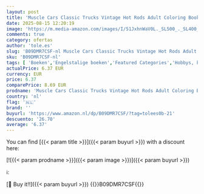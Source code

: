 ```yaml
---
layout: post
title: 'Muscle Cars Classic Trucks Vintage Hot Rods Adult Coloring Book: Vintage Coloring Pages For Car Lovers To Relaxation And Stress Relief'
date: 2025-08-15 12:20:19
image: 'https://m.media-amazon.com/images/I/51JxhnWaV0L._SL500_._SL400_.jpg'
comments: true
category: ofertas
author: 'tole.es'
slug: 'B09DMR7CSF-nl Muscle Cars Classic Trucks Vintage Hot Rods Adult Coloring...'
sku: 'B09DMR7CSF-nl'
tags: [ 'Boeken','Engelstalige boeken','Featured Categories','Hobbys, kunstnijverheid & huis','Klassieke literatuur & fictie','Kunstnijverheid & hobbys','Literatuur & fictie','🇳🇱', ]
actualPrice: 6.37 EUR
currency: EUR
price: 6.37
comparePrice: 8.69 EUR
prodname: 'Muscle Cars Classic Trucks Vintage Hot Rods Adult Coloring Book: Vintage Coloring Pages For Car Lovers To Relaxation And Stress Relief'
country: 'nl'
flag: '🇳🇱'
brand: ''
buyurl: 'https://www.amazon.nl/dp/B09DMR7CSF/?tag=tolees0b-21'
descuento: '26.70'
average: '6.37'
---
```


You can find [{{< param title >}}]({{< param buyurl >}}) with a discount here:

[![{{< param prodname >}}]({{< param image >}})]({{< param buyurl >}})

ℹ️:


[🛒 Buy it!!]({{< param buyurl >}})
{{<world>}}B09DMR7CSF{{</world>}}
